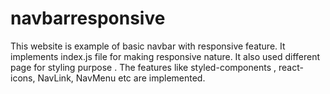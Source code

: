 # navbarresponsive
This website is example of basic navbar with responsive feature. It implements index.js file for making responsive nature. It also used different page for styling purpose . The features like styled-components , react-icons, NavLink, NavMenu etc  are implemented.
